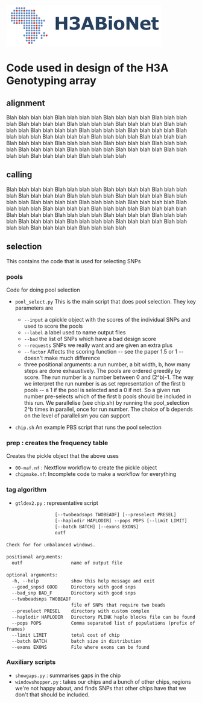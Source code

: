 

<img src="selection/aux/H3ABioNetlogo2.jpg"/>

# Code used in design of the H3A Genotyping array


## alignment

Blah blah blah blah Blah blah blah blah Blah blah blah blah Blah blah blah blah Blah blah blah blah Blah blah blah blah Blah blah blah blah Blah blah blah blah Blah blah blah blah Blah blah blah blah Blah blah blah blah Blah blah blah blah Blah blah blah blah Blah blah blah blah Blah blah blah blah Blah blah blah blah Blah blah blah blah Blah blah blah blah Blah blah blah blah Blah blah blah blah Blah blah blah blah Blah blah blah blah Blah blah blah blah Blah blah blah blah Blah blah blah blah 

## calling

Blah blah blah blah Blah blah blah blah Blah blah blah blah Blah blah blah blah Blah blah blah blah Blah blah blah blah Blah blah blah blah Blah blah blah blah Blah blah blah blah Blah blah blah blah Blah blah blah blah Blah blah blah blah Blah blah blah blah Blah blah blah blah Blah blah blah blah Blah blah blah blah Blah blah blah blah Blah blah blah blah Blah blah blah blah Blah blah blah blah Blah blah blah blah Blah blah blah blah Blah blah blah blah Blah blah blah blah Blah blah blah blah 


## selection

This contains the code that is used for selecting SNPs


### pools

Code for doing pool selection

* `pool_select.py`  This is the main script that does pool selection. They key parameters are
  * `--input` a cpickle object with the scores of the individual SNPs and used to score the pools
  * `--label` a label used to name output files
  * `--bad`  the list of SNPs which have a bad design score
  * `--requests`  SNPs we really want and are given an extra plus 
  * `--factor` Affects the scoring function -- see the paper 1.5 or 1 -- doesn't make much difference
  * three positional arguments: a run number, a bit width, b, how many steps are done exhaustively. The pools are ordered greedily by score. The run number is a number between 0 and (2^b)-1. The way we interpret the run number is as set representation of the first b pools -- a 1 if the pool is selected and a 0 if not. So a given run number pre-selects which of the first b pools should be included in this run. We parallelise (see chip.sh) by running the pool_selection 2^b times in parallel, once for run number. The choice of b depends on the level of parallelism you can support

* `chip.sh`  An example PBS script that runs the pool selection 


### prep : creates the frequency table

Creates the pickle object that the above uses

* `00-maf.nf` : Nextflow workflow to create the pickle object
* `chipmake.nf`: Incomplete code to make a workflow for everything


### tag algorithm

*  `gtldex2.py` : representative script

```usage: gtldex2.py [-h] [--good_snpsd GOOD] [--bad_snp BAD_F]
                  [--twobeadsnps TWOBEADF] [--preselect PRESEL]
                  [--haplodir HAPLODIR] --pops POPS [--limit LIMIT]
                  [--batch BATCH] [--exons EXONS]
                  outf

Check for for unbalanced windows.

positional arguments:
  outf                  name of output file

optional arguments:
  -h, --help            show this help message and exit
  --good_snpsd GOOD     Directory with good snps
  --bad_snp BAD_F       Directory with good snps
  --twobeadsnps TWOBEADF
                        file of SNPs that require two beads
  --preselect PRESEL    directory with custom complex
  --haplodir HAPLODIR   Directory PLINK haplo blocks file can be found
  --pops POPS           Comma separated list of populations (prefix of fnames)
  --limit LIMIT         total cost of chip
  --batch BATCH         batch size in distribution
  --exons EXONS         File where exons can be found
```



### Auxiliary scripts

* `showgaps.py` : summarises gaps in the chip
* `windowshopper.py` : takes our chips and a bunch of other chips, regions we're not happy about, and finds SNPs that other chips have that we don't that should be included.



